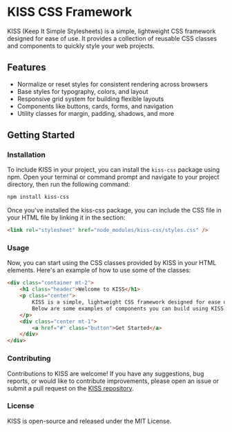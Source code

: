 # KISS CSS Framework

KISS (Keep It Simple Stylesheets) is a simple, lightweight CSS framework designed for ease of use. It provides a collection of reusable CSS classes and components to quickly style your web projects.

## Features

-   Normalize or reset styles for consistent rendering across browsers
-   Base styles for typography, colors, and layout
-   Responsive grid system for building flexible layouts
-   Components like buttons, cards, forms, and navigation
-   Utility classes for margin, padding, shadows, and more

## Getting Started

### Installation

To include KISS in your project, you can install the `kiss-css` package using npm. Open your terminal or command prompt and navigate to your project directory, then run the following command:

```bash
npm install kiss-css
```

Once you've installed the kiss-css package, you can include the CSS file in your HTML file by linking it in the <head> section:

```html
<link rel="stylesheet" href="node_modules/kiss-css/styles.css" />
```

### Usage

Now, you can start using the CSS classes provided by KISS in your HTML elements. Here's an example of how to use some of the classes:

```html
<div class="container mt-2">
    <h1 class="header">Welcome to KISS</h1>
    <p class="center">
        KISS is a simple, lightweight CSS framework designed for ease of use.
        Below are some examples of components you can build using KISS.
    </p>
    <div class="center mt-1">
        <a href="#" class="button">Get Started</a>
    </div>
</div>
```

### Contributing

Contributions to KISS are welcome! If you have any suggestions, bug reports, or would like to contribute improvements, please open an issue or submit a pull request on the [KISS repository](https://github.com/nikohoffren/kiss-css).

### License

KISS is open-source and released under the MIT License.

